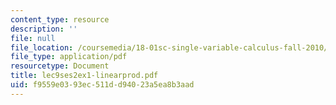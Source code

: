 ```yaml
---
content_type: resource
description: ''
file: null
file_location: /coursemedia/18-01sc-single-variable-calculus-fall-2010/f9559e0393ec511dd94023a5ea8b3aad_lec9ses2ex1-linearprod.pdf
file_type: application/pdf
resourcetype: Document
title: lec9ses2ex1-linearprod.pdf
uid: f9559e03-93ec-511d-d940-23a5ea8b3aad
---
```

